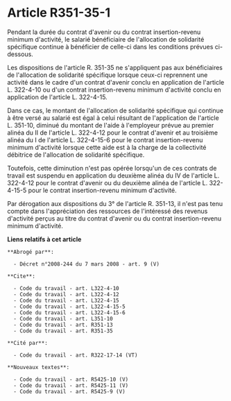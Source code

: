 # Article R351-35-1

Pendant la durée du contrat d'avenir ou du contrat insertion-revenu minimum d'activité, le salarié bénéficiaire de
l'allocation de solidarité spécifique continue à bénéficier de celle-ci dans les conditions prévues ci-dessous.

Les dispositions de l'article R. 351-35 ne s'appliquent pas aux bénéficiaires de l'allocation de solidarité spécifique
lorsque ceux-ci reprennent une activité dans le cadre d'un contrat d'avenir conclu en application de l'article L. 322-4-10 ou
d'un contrat insertion-revenu minimum d'activité conclu en application de l'article L. 322-4-15.

Dans ce cas, le montant de l'allocation de solidarité spécifique qui continue à être versé au salarié est égal à celui
résultant de l'application de l'article L. 351-10, diminué du montant de l'aide à l'employeur prévue au premier alinéa du II
de l'article L. 322-4-12 pour le contrat d'avenir et au troisième alinéa du I de l'article L. 322-4-15-6 pour le contrat
insertion-revenu minimum d'activité lorsque cette aide est à la charge de la collectivité débitrice de l'allocation de
solidarité spécifique.

Toutefois, cette diminution n'est pas opérée lorsqu'un de ces contrats de travail est suspendu en application du deuxième
alinéa du IV de l'article L. 322-4-12 pour le contrat d'avenir ou du deuxième alinéa de l'article L. 322-4-15-5 pour le
contrat insertion-revenu minimum d'activité.

Par dérogation aux dispositions du 3° de l'article R. 351-13, il n'est pas tenu compte dans l'appréciation des ressources de
l'intéressé des revenus d'activité perçus au titre du contrat d'avenir ou du contrat insertion-revenu minimum d'activité.

**Liens relatifs à cet article**

	**Abrogé par**:

	  - Décret n°2008-244 du 7 mars 2008 - art. 9 (V)

	**Cite**:

	  - Code du travail - art. L322-4-10
	  - Code du travail - art. L322-4-12
	  - Code du travail - art. L322-4-15
	  - Code du travail - art. L322-4-15-5
	  - Code du travail - art. L322-4-15-6
	  - Code du travail - art. L351-10
	  - Code du travail - art. R351-13
	  - Code du travail - art. R351-35

	**Cité par**:

	  - Code du travail - art. R322-17-14 (VT)

	**Nouveaux textes**:

	  - Code du travail - art. R5425-10 (V)
	  - Code du travail - art. R5425-11 (V)
	  - Code du travail - art. R5425-9 (V)
